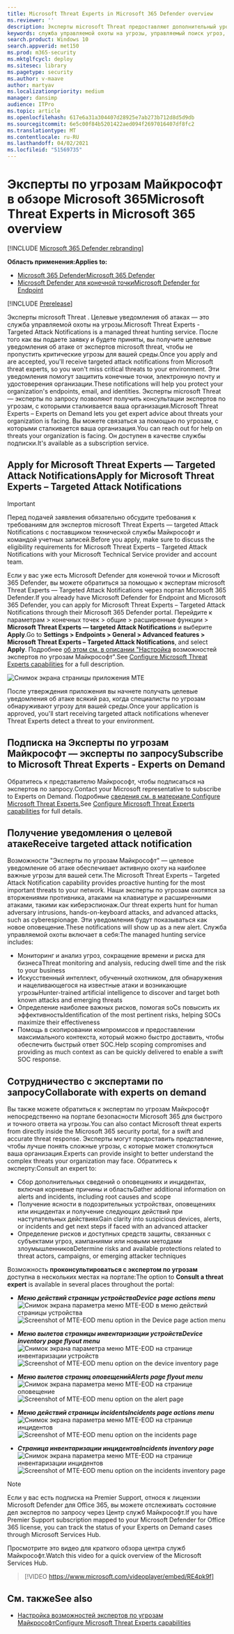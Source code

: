 ```yaml
---
title: Microsoft Threat Experts in Microsoft 365 Defender overview
ms.reviewer: ''
description: Эксперты microsoft Threat предоставляют дополнительный уровень знаний для Microsoft 365 Defender.
keywords: служба управляемой охоты на угрозы, управляемый поиск угроз, служба управляемого обнаружения и реагирования (MDR), MTE, Эксперты по угрозам Майкрософт
search.product: Windows 10
search.appverid: met150
ms.prod: m365-security
ms.mktglfcycl: deploy
ms.sitesec: library
ms.pagetype: security
ms.author: v-maave
author: martyav
ms.localizationpriority: medium
manager: dansimp
audience: ITPro
ms.topic: article
ms.openlocfilehash: 617e6a31a304407d28925e7ab273b712d8d5d9db
ms.sourcegitcommit: 6e5c00f84b5201422aed094f2697016407df8fc2
ms.translationtype: MT
ms.contentlocale: ru-RU
ms.lasthandoff: 04/02/2021
ms.locfileid: "51569735"
---
```

# <a name="microsoft-threat-experts-in-microsoft-365-overview"></a><span data-ttu-id="5eff3-104">Эксперты по угрозам Майкрософт в обзоре Microsoft 365</span><span class="sxs-lookup"><span data-stu-id="5eff3-104">Microsoft Threat Experts in Microsoft 365 overview</span></span>

[!INCLUDE [Microsoft 365 Defender rebranding](../includes/microsoft-defender.md)]

<span data-ttu-id="5eff3-105">**Область применения:**</span><span class="sxs-lookup"><span data-stu-id="5eff3-105">**Applies to:**</span></span>

- [<span data-ttu-id="5eff3-106">Microsoft 365 Defender</span><span class="sxs-lookup"><span data-stu-id="5eff3-106">Microsoft 365 Defender</span></span>](https://go.microsoft.com/fwlink/?linkid=2118804)
- [<span data-ttu-id="5eff3-107">Microsoft Defender для конечной точки</span><span class="sxs-lookup"><span data-stu-id="5eff3-107">Microsoft Defender for Endpoint</span></span>](https://go.microsoft.com/fwlink/p/?linkid=2154037)

[!INCLUDE [Prerelease](../includes/prerelease.md)]

<span data-ttu-id="5eff3-108">Эксперты microsoft Threat . Целевые уведомления об атаках — это служба управляемой охоты на угрозы.</span><span class="sxs-lookup"><span data-stu-id="5eff3-108">Microsoft Threat Experts - Targeted Attack Notifications is a managed threat hunting service.</span></span> <span data-ttu-id="5eff3-109">После того как вы подаете заявку и будете приняты, вы получите целевые уведомления об атаке от экспертов microsoft threat, чтобы не пропустить критические угрозы для вашей среды.</span><span class="sxs-lookup"><span data-stu-id="5eff3-109">Once you apply and are accepted, you'll receive targeted attack notifications from Microsoft threat experts, so you won't miss critical threats to your environment.</span></span> <span data-ttu-id="5eff3-110">Эти уведомления помогут защитить конечные точки, электронную почту и удостоверения организации.</span><span class="sxs-lookup"><span data-stu-id="5eff3-110">These notifications will help you protect your organization's endpoints, email, and identities.</span></span>
<span data-ttu-id="5eff3-111">Эксперты microsoft Threat — эксперты по запросу позволяют получить консультации экспертов по угрозам, с которыми сталкивается ваша организация.</span><span class="sxs-lookup"><span data-stu-id="5eff3-111">Microsoft Threat Experts – Experts on Demand lets you get expert advice about threats your organization is facing.</span></span> <span data-ttu-id="5eff3-112">Вы можете связаться за помощью по угрозам, с которыми сталкивается ваша организация.</span><span class="sxs-lookup"><span data-stu-id="5eff3-112">You can reach out for help on threats your organization is facing.</span></span> <span data-ttu-id="5eff3-113">Он доступен в качестве службы подписки.</span><span class="sxs-lookup"><span data-stu-id="5eff3-113">It's available as a subscription service.</span></span>

## <a name="apply-for-microsoft-threat-experts--targeted-attack-notifications"></a><span data-ttu-id="5eff3-114">Apply for Microsoft Threat Experts — Targeted Attack Notifications</span><span class="sxs-lookup"><span data-stu-id="5eff3-114">Apply for Microsoft Threat Experts – Targeted Attack Notifications</span></span>

> [!IMPORTANT]
> <span data-ttu-id="5eff3-115">Перед подачей заявления обязательно обсудите требования к требованиям для экспертов microsoft Threat Experts — targeted Attack Notifications с поставщиком технической службы Майкрософт и командой учетных записей.</span><span class="sxs-lookup"><span data-stu-id="5eff3-115">Before you apply, make sure to discuss the eligibility requirements for Microsoft Threat Experts – Targeted Attack Notifications  with your Microsoft Technical Service provider and account team.</span></span>

<span data-ttu-id="5eff3-116">Если у вас уже есть Microsoft Defender для конечной точки и Microsoft 365 Defender, вы можете обратиться за помощью к экспертам microsoft Threat Experts — Targeted Attack Notifications через портал Microsoft 365 Defender.</span><span class="sxs-lookup"><span data-stu-id="5eff3-116">If you already have Microsoft Defender for Endpoint and Microsoft 365 Defender, you can apply for Microsoft Threat Experts – Targeted Attack Notifications through their Microsoft 365 Defender portal.</span></span> <span data-ttu-id="5eff3-117">Перейдите к параметрам > конечных точек > общие > расширенные функции > **Microsoft Threat Experts — targeted Attack Notifications** и выберите **Apply**.</span><span class="sxs-lookup"><span data-stu-id="5eff3-117">Go to **Settings > Endpoints > General > Advanced features > Microsoft Threat Experts – Targeted Attack Notifications**, and select **Apply**.</span></span> <span data-ttu-id="5eff3-118">Подробнее [об этом см. в описании "Настройка](./configure-microsoft-threat-experts.md) возможностей экспертов по угрозам Майкрософт".</span><span class="sxs-lookup"><span data-stu-id="5eff3-118">See [Configure Microsoft Threat Experts capabilities](./configure-microsoft-threat-experts.md) for a full description.</span></span>

![Снимок экрана страницы приложения MTE](../../media/mte/mte-collaboratewithmte.png)

<span data-ttu-id="5eff3-120">После утверждения приложения вы начнете получать целевые уведомления об атаке всякий раз, когда специалисты по угрозам обнаруживают угрозу для вашей среды.</span><span class="sxs-lookup"><span data-stu-id="5eff3-120">Once your application is approved, you'll start receiving targeted attack notifications whenever Threat Experts detect a threat to your environment.</span></span>

## <a name="subscribe-to-microsoft-threat-experts---experts-on-demand"></a><span data-ttu-id="5eff3-121">Подписка на Эксперты по угрозам Майкрософт — эксперты по запросу</span><span class="sxs-lookup"><span data-stu-id="5eff3-121">Subscribe to Microsoft Threat Experts - Experts on Demand</span></span>

<span data-ttu-id="5eff3-122">Обратитесь к представителю Майкрософт, чтобы подписаться на экспертов по запросу.</span><span class="sxs-lookup"><span data-stu-id="5eff3-122">Contact your Microsoft representative to subscribe to Experts on Demand.</span></span>  <span data-ttu-id="5eff3-123">Подробные [сведения см. в материале Configure Microsoft Threat Experts.](./configure-microsoft-threat-experts.md)</span><span class="sxs-lookup"><span data-stu-id="5eff3-123">See [Configure Microsoft Threat Experts capabilities](./configure-microsoft-threat-experts.md) for full details.</span></span>

## <a name="receive-targeted-attack-notification"></a><span data-ttu-id="5eff3-124">Получение уведомления о целевой атаке</span><span class="sxs-lookup"><span data-stu-id="5eff3-124">Receive targeted attack notification</span></span>

<span data-ttu-id="5eff3-125">Возможности "Эксперты по угрозам Майкрософт" — целевое уведомление об атаке обеспечивает активную охоту на наиболее важные угрозы для вашей сети.</span><span class="sxs-lookup"><span data-stu-id="5eff3-125">The Microsoft Threat Experts – Targeted Attack Notification capability provides proactive hunting for the most important threats to your network.</span></span> <span data-ttu-id="5eff3-126">Наши эксперты по угрозам охотятся за вторжениями противника, атаками на клавиатуре и расширенными атаками, такими как киберэспионаж.</span><span class="sxs-lookup"><span data-stu-id="5eff3-126">Our threat experts hunt for human adversary intrusions, hands-on-keyboard attacks, and advanced attacks, such as cyberespionage.</span></span> <span data-ttu-id="5eff3-127">Эти уведомления будут показываться как новое оповещение.</span><span class="sxs-lookup"><span data-stu-id="5eff3-127">These notifications will show up as a new alert.</span></span> <span data-ttu-id="5eff3-128">Служба управляемой охоты включает в себя:</span><span class="sxs-lookup"><span data-stu-id="5eff3-128">The managed hunting service includes:</span></span>

- <span data-ttu-id="5eff3-129">Мониторинг и анализ угроз, сокращение времени и риска для бизнеса</span><span class="sxs-lookup"><span data-stu-id="5eff3-129">Threat monitoring and analysis, reducing dwell time and the risk to your business</span></span>
- <span data-ttu-id="5eff3-130">Искусственный интеллект, обученный охотником, для обнаружения и нацеливающегося на известные атаки и возникающие угрозы</span><span class="sxs-lookup"><span data-stu-id="5eff3-130">Hunter-trained artificial intelligence to discover and target both known attacks and emerging threats</span></span>
- <span data-ttu-id="5eff3-131">Определение наиболее важных рисков, помогая soCs повысить их эффективность</span><span class="sxs-lookup"><span data-stu-id="5eff3-131">Identification of the most pertinent risks, helping SOCs maximize their effectiveness</span></span>
- <span data-ttu-id="5eff3-132">Помощь в скопировании компромиссов и предоставлении максимального контекста, который можно быстро доставить, чтобы обеспечить быстрый ответ SOC.</span><span class="sxs-lookup"><span data-stu-id="5eff3-132">Help scoping compromises and providing as much context as can be quickly delivered to enable a swift SOC response.</span></span>

## <a name="collaborate-with-experts-on-demand"></a><span data-ttu-id="5eff3-133">Сотрудничество с экспертами по запросу</span><span class="sxs-lookup"><span data-stu-id="5eff3-133">Collaborate with experts on demand</span></span>

<span data-ttu-id="5eff3-134">Вы также можете обратиться к экспертам по угрозам Майкрософт непосредственно на портале безопасности Microsoft 365 для быстрого и точного ответа на угрозы.</span><span class="sxs-lookup"><span data-stu-id="5eff3-134">You can also contact Microsoft threat experts from directly inside the Microsoft 365 security portal, for a swift and accurate threat response.</span></span>  <span data-ttu-id="5eff3-135">Эксперты могут предоставить представление, чтобы лучше понять сложные угрозы, с которые может столкнуться ваша организация.</span><span class="sxs-lookup"><span data-stu-id="5eff3-135">Experts can provide insight to better understand the complex threats your organization may face.</span></span>  <span data-ttu-id="5eff3-136">Обратитесь к эксперту:</span><span class="sxs-lookup"><span data-stu-id="5eff3-136">Consult an expert to:</span></span>

- <span data-ttu-id="5eff3-137">Сбор дополнительных сведений о оповещениях и инцидентах, включая корневые причины и область</span><span class="sxs-lookup"><span data-stu-id="5eff3-137">Gather additional information on alerts and incidents, including root causes and scope</span></span>
- <span data-ttu-id="5eff3-138">Получение ясности в подозрительных устройствах, оповещениях или инцидентах и получение следующих действий при наступательных действиях</span><span class="sxs-lookup"><span data-stu-id="5eff3-138">Gain clarity into suspicious devices, alerts, or incidents and get next steps if faced with an advanced attacker</span></span>
- <span data-ttu-id="5eff3-139">Определение рисков и доступных средств защиты, связанных с субъектами угроз, кампаниями или новыми методами злоумышленников</span><span class="sxs-lookup"><span data-stu-id="5eff3-139">Determine risks and available protections related to threat actors, campaigns, or emerging attacker techniques</span></span>

<span data-ttu-id="5eff3-140">Возможность **проконсультироваться с экспертом по угрозам** доступна в нескольких местах на портале:</span><span class="sxs-lookup"><span data-stu-id="5eff3-140">The option to **Consult a threat expert** is available in several places throughout the portal:</span></span>

- <span data-ttu-id="5eff3-141"><i>**Меню действий страницы устройства**</i></span><span class="sxs-lookup"><span data-stu-id="5eff3-141"><i>**Device page actions menu**</i></span></span><BR>
<span data-ttu-id="5eff3-142">![Снимок экрана параметра меню MTE-EOD в меню действий страницы устройства](../../media/mte/device-actions-mte-highlighted.png)</span><span class="sxs-lookup"><span data-stu-id="5eff3-142">![Screenshot of MTE-EOD menu option in the Device page action menu](../../media/mte/device-actions-mte-highlighted.png)</span></span>

- <span data-ttu-id="5eff3-143"><i>**Меню вылетов страницы инвентаризации устройств**</i></span><span class="sxs-lookup"><span data-stu-id="5eff3-143"><i>**Device inventory page flyout menu**</i></span></span><BR>
<span data-ttu-id="5eff3-144">![Снимок экрана параметра меню MTE-EOD на странице инвентаризации устройств](../../media/mte/device-inventory-mte-highlighted.png)</span><span class="sxs-lookup"><span data-stu-id="5eff3-144">![Screenshot of MTE-EOD menu option on the device inventory page](../../media/mte/device-inventory-mte-highlighted.png)</span></span>

- <span data-ttu-id="5eff3-145"><i>**Меню вылетов страниц оповещений**</i></span><span class="sxs-lookup"><span data-stu-id="5eff3-145"><i>**Alerts page flyout menu**</i></span></span><BR>
<span data-ttu-id="5eff3-146">![Снимок экрана параметра меню MTE-EOD на странице оповещение](../../media/mte/alerts-actions-mte-highlighted.png)</span><span class="sxs-lookup"><span data-stu-id="5eff3-146">![Screenshot of MTE-EOD menu option on the alert page](../../media/mte/alerts-actions-mte-highlighted.png)</span></span>

- <span data-ttu-id="5eff3-147"><i>**Меню действий страницы incidents**</i></span><span class="sxs-lookup"><span data-stu-id="5eff3-147"><i>**Incidents page actions menu**</i></span></span><BR>
<span data-ttu-id="5eff3-148">![Снимок экрана параметра меню MTE-EOD на странице инцидентов](../../media/mte/incidents-action-mte-highlighted.png)</span><span class="sxs-lookup"><span data-stu-id="5eff3-148">![Screenshot of MTE-EOD menu option on the incidents page](../../media/mte/incidents-action-mte-highlighted.png)</span></span>

- <span data-ttu-id="5eff3-149"><i>**Страница инвентаризации инцидентов**</i></span><span class="sxs-lookup"><span data-stu-id="5eff3-149"><i>**Incidents inventory page**</i></span></span><BR>
<span data-ttu-id="5eff3-150">![Снимок экрана параметра меню MTE-EOD на странице инвентаризации инцидентов](../../media/mte/incidents-inventory-mte-highlighted.png)</span><span class="sxs-lookup"><span data-stu-id="5eff3-150">![Screenshot of MTE-EOD menu option on the incidents inventory page](../../media/mte/incidents-inventory-mte-highlighted.png)</span></span>

> [!NOTE]
> <span data-ttu-id="5eff3-151">Если у вас есть подписка на Premier Support, относя к лицензии Microsoft Defender для Office 365, вы можете отслеживать состояние дел экспертов по запросу через Центр служб Майкрософт.</span><span class="sxs-lookup"><span data-stu-id="5eff3-151">If you have Premier Support subscription mapped to your Microsoft Defender for Office 365 license, you can track the status of your Experts on Demand cases through Microsoft Services Hub.</span></span>

<span data-ttu-id="5eff3-152">Просмотрите это видео для краткого обзора центра служб Майкрософт.</span><span class="sxs-lookup"><span data-stu-id="5eff3-152">Watch this video for a quick overview of the Microsoft Services Hub.</span></span>

> [!VIDEO https://www.microsoft.com/videoplayer/embed/RE4pk9f]

## <a name="see-also"></a><span data-ttu-id="5eff3-153">См. также</span><span class="sxs-lookup"><span data-stu-id="5eff3-153">See also</span></span>

- [<span data-ttu-id="5eff3-154">Настройка возможностей экспертов по угрозам Майкрософт</span><span class="sxs-lookup"><span data-stu-id="5eff3-154">Configure Microsoft Threat Experts capabilities</span></span>](./configure-microsoft-threat-experts.md)
